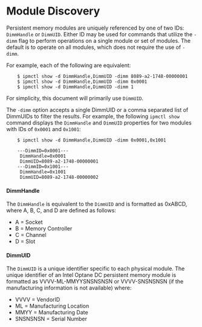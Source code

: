 # Module Discovery

Persistent memory modules are uniquely referenced by one of two IDs: `DimmHandle` or `DimmUID`. Either ID may be used for commands that utilize the `-dimm` flag to perform operations on a single module or set of modules. The default is to operate on all modules, which does not require the use of `-dimm`.

For example, each of the following are equivalent:

```text
    $ ipmctl show -d DimmHandle,DimmUID -dimm 8089-a2-1748-00000001
    $ ipmctl show -d DimmHandle,DimmUID -dimm 0x0001
    $ ipmctl show -d DimmHandle,DimmUID -dimm 1
```

For simplicity, this document will primarily use `DimmUID`.

The `-dimm` option accepts a single DimmUID or a comma separated list of DimmUIDs to filter the results. For example, the following `ipmctl show` command displays the `DimmHandle` and `DimmUID` properties for two modules with IDs of `0x0001` and `0x1001`:

```text
    $ ipmctl show -d DimmHandle,DimmUID -dimm 0x0001,0x1001

    ---DimmID=0x0001---
     DimmHandle=0x0001
     DimmUID=8089-a2-1748-00000001
    ---DimmID=0x1001---
     DimmHandle=0x1001
     DimmUID=8089-a2-1748-00000002
```

#### DimmHandle

The `DimmHandle` is equivalent to the `DimmUID` and is formatted as 0xABCD, where A, B, C, and D are defined as follows:

* A = Socket
* B = Memory Controller
* C = Channel
* D = Slot

#### DimmUID

The `DimmUID` is a unique identifier specific to each physical module. The unique identifier of an Intel Optane DC persistent memory module is formatted as VVVV-ML-MMYYSNSNSNSN or VVVV-SNSNSNSN \(if the manufacturing information is not available\) where:

* VVVV = VendorID
* ML = Manufacturing Location
* MMYY = Manufacturing Date
* SNSNSNSN = Serial Number


